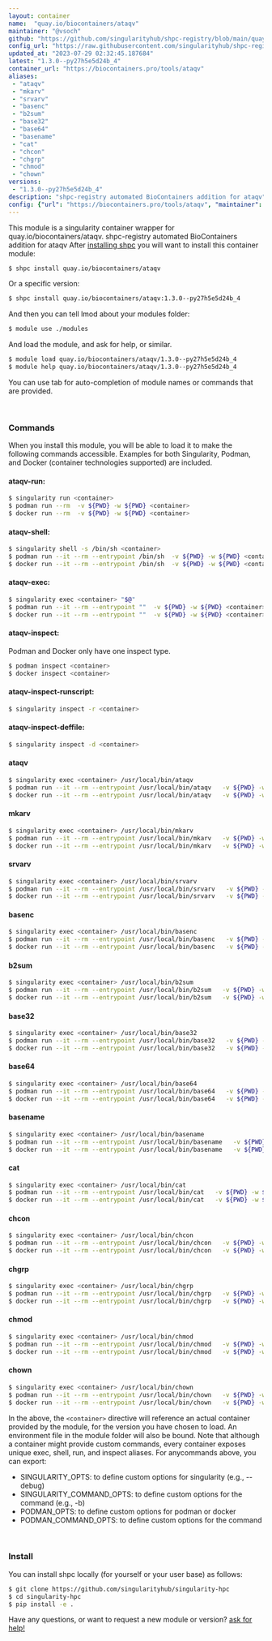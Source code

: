 ```yaml
---
layout: container
name:  "quay.io/biocontainers/ataqv"
maintainer: "@vsoch"
github: "https://github.com/singularityhub/shpc-registry/blob/main/quay.io/biocontainers/ataqv/container.yaml"
config_url: "https://raw.githubusercontent.com/singularityhub/shpc-registry/main/quay.io/biocontainers/ataqv/container.yaml"
updated_at: "2023-07-29 02:32:45.187684"
latest: "1.3.0--py27h5e5d24b_4"
container_url: "https://biocontainers.pro/tools/ataqv"
aliases:
 - "ataqv"
 - "mkarv"
 - "srvarv"
 - "basenc"
 - "b2sum"
 - "base32"
 - "base64"
 - "basename"
 - "cat"
 - "chcon"
 - "chgrp"
 - "chmod"
 - "chown"
versions:
 - "1.3.0--py27h5e5d24b_4"
description: "shpc-registry automated BioContainers addition for ataqv"
config: {"url": "https://biocontainers.pro/tools/ataqv", "maintainer": "@vsoch", "description": "shpc-registry automated BioContainers addition for ataqv", "latest": {"1.3.0--py27h5e5d24b_4": "sha256:e2a89c9badc8f52305001c6435da54fbf8576a55a5281a5a44e12ddc715c843f"}, "tags": {"1.3.0--py27h5e5d24b_4": "sha256:e2a89c9badc8f52305001c6435da54fbf8576a55a5281a5a44e12ddc715c843f"}, "docker": "quay.io/biocontainers/ataqv", "aliases": {"ataqv": "/usr/local/bin/ataqv", "mkarv": "/usr/local/bin/mkarv", "srvarv": "/usr/local/bin/srvarv", "basenc": "/usr/local/bin/basenc", "b2sum": "/usr/local/bin/b2sum", "base32": "/usr/local/bin/base32", "base64": "/usr/local/bin/base64", "basename": "/usr/local/bin/basename", "cat": "/usr/local/bin/cat", "chcon": "/usr/local/bin/chcon", "chgrp": "/usr/local/bin/chgrp", "chmod": "/usr/local/bin/chmod", "chown": "/usr/local/bin/chown"}}
---
```


This module is a singularity container wrapper for quay.io/biocontainers/ataqv.
shpc-registry automated BioContainers addition for ataqv
After [installing shpc](#install) you will want to install this container module:


```bash
$ shpc install quay.io/biocontainers/ataqv
```

Or a specific version:

```bash
$ shpc install quay.io/biocontainers/ataqv:1.3.0--py27h5e5d24b_4
```

And then you can tell lmod about your modules folder:

```bash
$ module use ./modules
```

And load the module, and ask for help, or similar.

```bash
$ module load quay.io/biocontainers/ataqv/1.3.0--py27h5e5d24b_4
$ module help quay.io/biocontainers/ataqv/1.3.0--py27h5e5d24b_4
```

You can use tab for auto-completion of module names or commands that are provided.

<br>

### Commands

When you install this module, you will be able to load it to make the following commands accessible.
Examples for both Singularity, Podman, and Docker (container technologies supported) are included.

#### ataqv-run:

```bash
$ singularity run <container>
$ podman run --rm  -v ${PWD} -w ${PWD} <container>
$ docker run --rm  -v ${PWD} -w ${PWD} <container>
```

#### ataqv-shell:

```bash
$ singularity shell -s /bin/sh <container>
$ podman run --it --rm --entrypoint /bin/sh  -v ${PWD} -w ${PWD} <container>
$ docker run --it --rm --entrypoint /bin/sh  -v ${PWD} -w ${PWD} <container>
```

#### ataqv-exec:

```bash
$ singularity exec <container> "$@"
$ podman run --it --rm --entrypoint ""  -v ${PWD} -w ${PWD} <container> "$@"
$ docker run --it --rm --entrypoint ""  -v ${PWD} -w ${PWD} <container> "$@"
```

#### ataqv-inspect:

Podman and Docker only have one inspect type.

```bash
$ podman inspect <container>
$ docker inspect <container>
```

#### ataqv-inspect-runscript:

```bash
$ singularity inspect -r <container>
```

#### ataqv-inspect-deffile:

```bash
$ singularity inspect -d <container>
```


#### ataqv

```bash
$ singularity exec <container> /usr/local/bin/ataqv
$ podman run --it --rm --entrypoint /usr/local/bin/ataqv   -v ${PWD} -w ${PWD} <container> -c " $@"
$ docker run --it --rm --entrypoint /usr/local/bin/ataqv   -v ${PWD} -w ${PWD} <container> -c " $@"
```


#### mkarv

```bash
$ singularity exec <container> /usr/local/bin/mkarv
$ podman run --it --rm --entrypoint /usr/local/bin/mkarv   -v ${PWD} -w ${PWD} <container> -c " $@"
$ docker run --it --rm --entrypoint /usr/local/bin/mkarv   -v ${PWD} -w ${PWD} <container> -c " $@"
```


#### srvarv

```bash
$ singularity exec <container> /usr/local/bin/srvarv
$ podman run --it --rm --entrypoint /usr/local/bin/srvarv   -v ${PWD} -w ${PWD} <container> -c " $@"
$ docker run --it --rm --entrypoint /usr/local/bin/srvarv   -v ${PWD} -w ${PWD} <container> -c " $@"
```


#### basenc

```bash
$ singularity exec <container> /usr/local/bin/basenc
$ podman run --it --rm --entrypoint /usr/local/bin/basenc   -v ${PWD} -w ${PWD} <container> -c " $@"
$ docker run --it --rm --entrypoint /usr/local/bin/basenc   -v ${PWD} -w ${PWD} <container> -c " $@"
```


#### b2sum

```bash
$ singularity exec <container> /usr/local/bin/b2sum
$ podman run --it --rm --entrypoint /usr/local/bin/b2sum   -v ${PWD} -w ${PWD} <container> -c " $@"
$ docker run --it --rm --entrypoint /usr/local/bin/b2sum   -v ${PWD} -w ${PWD} <container> -c " $@"
```


#### base32

```bash
$ singularity exec <container> /usr/local/bin/base32
$ podman run --it --rm --entrypoint /usr/local/bin/base32   -v ${PWD} -w ${PWD} <container> -c " $@"
$ docker run --it --rm --entrypoint /usr/local/bin/base32   -v ${PWD} -w ${PWD} <container> -c " $@"
```


#### base64

```bash
$ singularity exec <container> /usr/local/bin/base64
$ podman run --it --rm --entrypoint /usr/local/bin/base64   -v ${PWD} -w ${PWD} <container> -c " $@"
$ docker run --it --rm --entrypoint /usr/local/bin/base64   -v ${PWD} -w ${PWD} <container> -c " $@"
```


#### basename

```bash
$ singularity exec <container> /usr/local/bin/basename
$ podman run --it --rm --entrypoint /usr/local/bin/basename   -v ${PWD} -w ${PWD} <container> -c " $@"
$ docker run --it --rm --entrypoint /usr/local/bin/basename   -v ${PWD} -w ${PWD} <container> -c " $@"
```


#### cat

```bash
$ singularity exec <container> /usr/local/bin/cat
$ podman run --it --rm --entrypoint /usr/local/bin/cat   -v ${PWD} -w ${PWD} <container> -c " $@"
$ docker run --it --rm --entrypoint /usr/local/bin/cat   -v ${PWD} -w ${PWD} <container> -c " $@"
```


#### chcon

```bash
$ singularity exec <container> /usr/local/bin/chcon
$ podman run --it --rm --entrypoint /usr/local/bin/chcon   -v ${PWD} -w ${PWD} <container> -c " $@"
$ docker run --it --rm --entrypoint /usr/local/bin/chcon   -v ${PWD} -w ${PWD} <container> -c " $@"
```


#### chgrp

```bash
$ singularity exec <container> /usr/local/bin/chgrp
$ podman run --it --rm --entrypoint /usr/local/bin/chgrp   -v ${PWD} -w ${PWD} <container> -c " $@"
$ docker run --it --rm --entrypoint /usr/local/bin/chgrp   -v ${PWD} -w ${PWD} <container> -c " $@"
```


#### chmod

```bash
$ singularity exec <container> /usr/local/bin/chmod
$ podman run --it --rm --entrypoint /usr/local/bin/chmod   -v ${PWD} -w ${PWD} <container> -c " $@"
$ docker run --it --rm --entrypoint /usr/local/bin/chmod   -v ${PWD} -w ${PWD} <container> -c " $@"
```


#### chown

```bash
$ singularity exec <container> /usr/local/bin/chown
$ podman run --it --rm --entrypoint /usr/local/bin/chown   -v ${PWD} -w ${PWD} <container> -c " $@"
$ docker run --it --rm --entrypoint /usr/local/bin/chown   -v ${PWD} -w ${PWD} <container> -c " $@"
```



In the above, the `<container>` directive will reference an actual container provided
by the module, for the version you have chosen to load. An environment file in the
module folder will also be bound. Note that although a container
might provide custom commands, every container exposes unique exec, shell, run, and
inspect aliases. For anycommands above, you can export:

 - SINGULARITY_OPTS: to define custom options for singularity (e.g., --debug)
 - SINGULARITY_COMMAND_OPTS: to define custom options for the command (e.g., -b)
 - PODMAN_OPTS: to define custom options for podman or docker
 - PODMAN_COMMAND_OPTS: to define custom options for the command

<br>

### Install

You can install shpc locally (for yourself or your user base) as follows:

```bash
$ git clone https://github.com/singularityhub/singularity-hpc
$ cd singularity-hpc
$ pip install -e .
```

Have any questions, or want to request a new module or version? [ask for help!](https://github.com/singularityhub/singularity-hpc/issues)